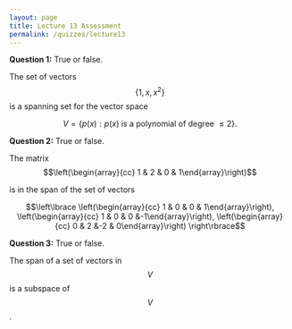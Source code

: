 ```yaml
---
layout: page
title: Lecture 13 Assessment
permalink: /quizzes/lecture13
---
```



**Question 1:**  True or false.

The set of vectors $$\{1,x,x^2\}$$ is a spanning set for the vector space

$$V=\{p(x): p(x)\ \text{is a polynomial of degree $\leq 2$}\}.$$

**Question 2:**  True or false.

The matrix $$\left(\begin{array}{cc} 1 & 2 & 0 & 1\end{array}\right)$$

is in the span of the set of vectors 

$$\left\lbrace
\left(\begin{array}{cc} 1 & 0 & 0 & 1\end{array}\right),
\left(\begin{array}{cc} 1 & 0 & 0 &-1\end{array}\right),
\left(\begin{array}{cc} 0 & 2 &-2 & 0\end{array}\right)
\right\rbrace$$

**Question 3:**  True or false.

The span of a set of vectors in $$V$$ is a subspace of $$V$$.







